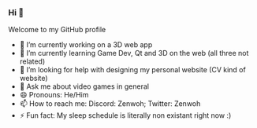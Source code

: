 ### Hi 👋

Welcome to my GitHub profile

- 🔭 I’m currently working on a 3D web app
- 🌱 I’m currently learning Game Dev, Qt and 3D on the web (all three not related)
- 🤔 I’m looking for help with designing my personal website (CV kind of website)
- 💬 Ask me about video games in general
- 😄 Pronouns: He/Him
- 📫 How to reach me: Discord: Zenwoh; Twitter: Zenwoh
- ⚡ Fun fact: My sleep schedule is literally non existant right now :)
<!--
- 👯 I’m looking to collaborate on ...
-->
